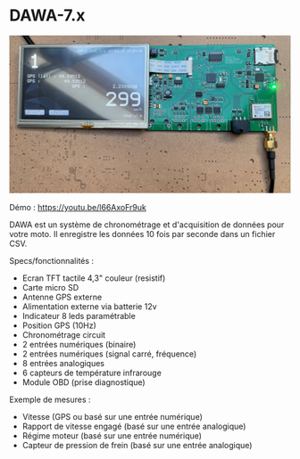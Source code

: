 # DAWA-7.x

![DAWA7](/06-PICTURES/20210307_DEV.jpg?raw=true "DAWA7")

Démo : https://youtu.be/l66AxoFr9uk

DAWA est un système de chronométrage et d'acquisition de données pour votre moto.
Il enregistre les données 10 fois par seconde dans un fichier CSV.

Specs/fonctionnalités :
- Ecran TFT tactile 4,3" couleur (resistif)
- Carte micro SD
- Antenne GPS externe
- Alimentation externe via batterie 12v
- Indicateur 8 leds paramétrable
- Position GPS (10Hz)
- Chronométrage circuit
- 2 entrées numériques (binaire)
- 2 entrées numériques (signal carré, fréquence)
- 8 entrées analogiques
- 6 capteurs de température infrarouge
- Module OBD (prise diagnostique)

Exemple de mesures :
- Vitesse (GPS ou basé sur une entrée numérique)
- Rapport de vitesse engagé (basé sur une entrée analogique)
- Régime moteur (basé sur une entrée numérique)
- Capteur de pression de frein (basé sur une entrée analogique)
